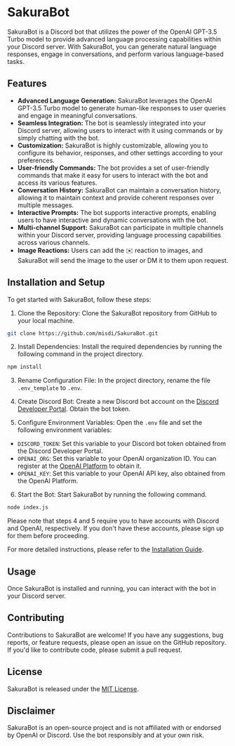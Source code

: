 # SakuraBot

SakuraBot is a Discord bot that utilizes the power of the OpenAI GPT-3.5 Turbo model to provide advanced language processing capabilities within your Discord server. With SakuraBot, you can generate natural language responses, engage in conversations, and perform various language-based tasks.

## Features

- **Advanced Language Generation:** SakuraBot leverages the OpenAI GPT-3.5 Turbo model to generate human-like responses to user queries and engage in meaningful conversations.
- **Seamless Integration:** The bot is seamlessly integrated into your Discord server, allowing users to interact with it using commands or by simply chatting with the bot.
- **Customization:** SakuraBot is highly customizable, allowing you to configure its behavior, responses, and other settings according to your preferences.
- **User-friendly Commands:** The bot provides a set of user-friendly commands that make it easy for users to interact with the bot and access its various features.
- **Conversation History:** SakuraBot can maintain a conversation history, allowing it to maintain context and provide coherent responses over multiple messages.
- **Interactive Prompts:** The bot supports interactive prompts, enabling users to have interactive and dynamic conversations with the bot.
- **Multi-channel Support:** SakuraBot can participate in multiple channels within your Discord server, providing language processing capabilities across various channels.
- **Image Reactions:** Users can add the ✉️ reaction to images, and SakuraBot will send the image to the user or DM it to them upon request.


## Installation and Setup

To get started with SakuraBot, follow these steps:

1. Clone the Repository: Clone the SakuraBot repository from GitHub to your local machine.
```bash
git clone https://github.com/misdi/SakuraBot.git
```

2. Install Dependencies: Install the required dependencies by running the following command in the project directory.
```bash
npm install
```

3. Rename Configuration File: In the project directory, rename the file `.env_template` to `.env`.

4. Create Discord Bot: Create a new Discord bot account on the [Discord Developer Portal](https://discord.com/developers/applications). Obtain the bot token.

5. Configure Environment Variables: Open the `.env` file and set the following environment variables:
- `DISCORD_TOKEN`: Set this variable to your Discord bot token obtained from the Discord Developer Portal.
- `OPENAI_ORG`: Set this variable to your OpenAI organization ID. You can register at the [OpenAI Platform](https://platform.openai.com/) to obtain it.
- `OPENAI_KEY`: Set this variable to your OpenAI API key, also obtained from the OpenAI Platform.

6. Start the Bot: Start SakuraBot by running the following command.
```bash
node index.js
```


Please note that steps 4 and 5 require you to have accounts with Discord and OpenAI, respectively. If you don't have these accounts, please sign up for them before proceeding.

For more detailed instructions, please refer to the [Installation Guide](README.md).

## Usage

Once SakuraBot is installed and running, you can interact with the bot in your Discord server.


## Contributing

Contributions to SakuraBot are welcome! If you have any suggestions, bug reports, or feature requests, please open an issue on the GitHub repository. If you'd like to contribute code, please submit a pull request.

## License

SakuraBot is released under the [MIT License](LICENSE).

## Disclaimer

SakuraBot is an open-source project and is not affiliated with or endorsed by OpenAI or Discord. Use the bot responsibly and at your own risk.
